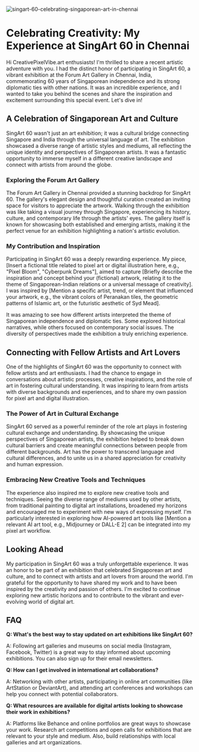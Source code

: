 ![singart-60-celebrating-singaporean-art-in-chennai](https://images.pexels.com/photos/33395480/pexels-photo-33395480.jpeg?auto=compress&cs=tinysrgb&fit=crop&h=627&w=1200)

# Celebrating Creativity: My Experience at SingArt 60 in Chennai

Hi CreativePixelVibe.art enthusiasts! I'm thrilled to share a recent artistic adventure with you. I had the distinct honor of participating in SingArt 60, a vibrant exhibition at the Forum Art Gallery in Chennai, India, commemorating 60 years of Singaporean independence and its strong diplomatic ties with other nations. It was an incredible experience, and I wanted to take you behind the scenes and share the inspiration and excitement surrounding this special event. Let's dive in!

## A Celebration of Singaporean Art and Culture

SingArt 60 wasn't just an art exhibition; it was a cultural bridge connecting Singapore and India through the universal language of art. The exhibition showcased a diverse range of artistic styles and mediums, all reflecting the unique identity and perspectives of Singaporean artists. It was a fantastic opportunity to immerse myself in a different creative landscape and connect with artists from around the globe.

### Exploring the Forum Art Gallery

The Forum Art Gallery in Chennai provided a stunning backdrop for SingArt 60. The gallery's elegant design and thoughtful curation created an inviting space for visitors to appreciate the artwork. Walking through the exhibition was like taking a visual journey through Singapore, experiencing its history, culture, and contemporary life through the artists' eyes. The gallery itself is known for showcasing both established and emerging artists, making it the perfect venue for an exhibition highlighting a nation's artistic evolution.

### My Contribution and Inspiration

Participating in SingArt 60 was a deeply rewarding experience. My piece, [Insert a fictional title related to pixel art or digital illustration here, e.g., "Pixel Bloom", "Cyberpunk Dreams"], aimed to capture [Briefly describe the inspiration and concept behind your (fictional) artwork, relating it to the theme of Singaporean-Indian relations or a universal message of creativity]. I was inspired by [Mention a specific artist, trend, or element that influenced your artwork, e.g., the vibrant colors of Peranakan tiles, the geometric patterns of Islamic art, or the futuristic aesthetic of Syd Mead].

It was amazing to see how different artists interpreted the theme of Singaporean independence and diplomatic ties. Some explored historical narratives, while others focused on contemporary social issues. The diversity of perspectives made the exhibition a truly enriching experience.

## Connecting with Fellow Artists and Art Lovers

One of the highlights of SingArt 60 was the opportunity to connect with fellow artists and art enthusiasts. I had the chance to engage in conversations about artistic processes, creative inspirations, and the role of art in fostering cultural understanding. It was inspiring to learn from artists with diverse backgrounds and experiences, and to share my own passion for pixel art and digital illustration.

### The Power of Art in Cultural Exchange

SingArt 60 served as a powerful reminder of the role art plays in fostering cultural exchange and understanding. By showcasing the unique perspectives of Singaporean artists, the exhibition helped to break down cultural barriers and create meaningful connections between people from different backgrounds. Art has the power to transcend language and cultural differences, and to unite us in a shared appreciation for creativity and human expression.

### Embracing New Creative Tools and Techniques

The experience also inspired me to explore new creative tools and techniques. Seeing the diverse range of mediums used by other artists, from traditional painting to digital art installations, broadened my horizons and encouraged me to experiment with new ways of expressing myself. I'm particularly interested in exploring how AI-powered art tools like [Mention a relevant AI art tool, e.g., Midjourney or DALL-E 2] can be integrated into my pixel art workflow.

## Looking Ahead

My participation in SingArt 60 was a truly unforgettable experience. It was an honor to be part of an exhibition that celebrated Singaporean art and culture, and to connect with artists and art lovers from around the world. I'm grateful for the opportunity to have shared my work and to have been inspired by the creativity and passion of others. I'm excited to continue exploring new artistic horizons and to contribute to the vibrant and ever-evolving world of digital art.

## FAQ

**Q: What's the best way to stay updated on art exhibitions like SingArt 60?**

A: Following art galleries and museums on social media (Instagram, Facebook, Twitter) is a great way to stay informed about upcoming exhibitions. You can also sign up for their email newsletters.

**Q: How can I get involved in international art collaborations?**

A: Networking with other artists, participating in online art communities (like ArtStation or DeviantArt), and attending art conferences and workshops can help you connect with potential collaborators.

**Q: What resources are available for digital artists looking to showcase their work in exhibitions?**

A: Platforms like Behance and online portfolios are great ways to showcase your work. Research art competitions and open calls for exhibitions that are relevant to your style and medium. Also, build relationships with local galleries and art organizations.
